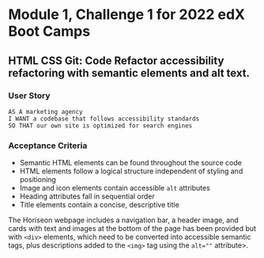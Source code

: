 # Module 1, Challenge 1 for 2022 edX Boot Camps

## HTML CSS Git: Code Refactor **accessibility** refactoring with semantic elements and alt text.

### User Story

```
AS A marketing agency
I WANT a codebase that follows accessibility standards
SO THAT our own site is optimized for search engines
```

### Acceptance Criteria

* Semantic HTML elements can be found throughout the source code
* HTML elements follow a logical structure independent of styling and positioning
* Image and icon elements contain accessible `alt` attributes
* Heading attributes fall in sequential order
* Title elements contain a concise, descriptive title

The Horiseon webpage includes a navigation bar, a header image, and cards with text and images at the bottom of the page has been provided but with `<div>` elements, which need to be converted into accessible semantic tags, plus descriptions added to the `<img>` tag using the `alt=""` attribute>.
